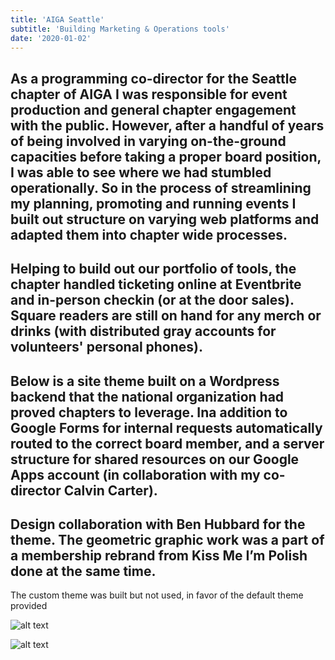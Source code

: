 ```yaml
---
title: 'AIGA Seattle'
subtitle: 'Building Marketing & Operations tools'
date: '2020-01-02'
---
```


As a programming co-director for the Seattle chapter of AIGA I was responsible for event production and general chapter engagement with the public. However, after a handful of years of being involved in varying on-the-ground capacities before taking a proper board position, I was able to see where we had stumbled operationally. So in the process of streamlining my planning, promoting and running events I built out structure on varying web platforms and adapted them into chapter wide processes.
-
Helping to build out our portfolio of tools, the chapter handled ticketing online at Eventbrite and in-person checkin (or at the door sales). Square readers are still on hand for any merch or drinks (with distributed gray accounts for volunteers' personal phones). 
-
Below is a site theme built on a Wordpress backend that the national organization had proved chapters to leverage. Ina addition to Google Forms for internal requests automatically routed to the correct board member, and a server structure for shared resources on our Google Apps account (in collaboration with my co-director Calvin Carter).
-
Design collaboration with Ben Hubbard for the theme. The geometric graphic work was a part of a membership rebrand from Kiss Me I’m Polish done at the same time. 
-
The custom theme was built but not used, in favor of the default theme provided


![alt text](/images/aiga/aiga-10.png "Home, calendar, blog, map, forms")

![alt text](/images/aiga/aiga-20.png "Responsive pages, proposals, sheets, shared server structure")